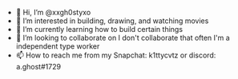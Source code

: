 - 👋 Hi, I’m @xxgh0styxo
- 👀 I’m interested in building, drawing, and watching movies 
- 🌱 I’m currently learning how to build certain things
- 💞️ I’m looking to collaborate on I don't collaborate that often I'm a independent type worker 
- 📫 How to reach me from my Snapchat: k1ttycvtz or discord: a.ghost#1729

<!---
xxgh0styxo/xxgh0styxo is a ✨ special ✨ repository because its `README.md` (this file) appears on your GitHub profile.
You can click the Preview link to take a look at your changes.
--->
